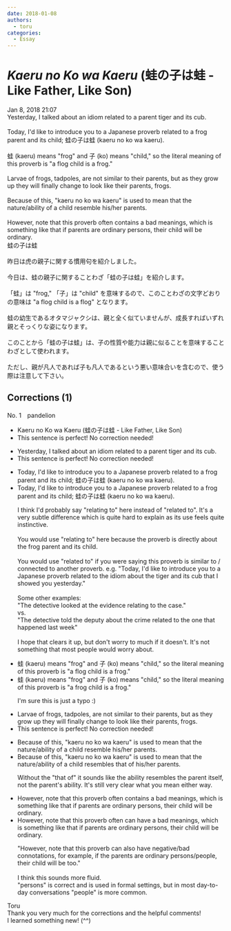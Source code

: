 ```yaml
---
date: 2018-01-08
authors:
  - toru
categories:
  - Essay
---
```


<h1 id="subject_show"><strong><em>Kaeru no Ko wa Kaeru</strong></em> (蛙の子は蛙 - Like Father, Like Son)</h1>
<div class="date">Jan 8, 2018 21:07</div>
<div id="post"><div id="body_show_ori">
Yesterday, I talked about an idiom related to a parent tiger and its cub.<br/><br/>Today, I'd like to introduce you to a Japanese proverb related to a frog parent and its child; 蛙の子は蛙 (kaeru no ko wa kaeru).<br/><br/>蛙 (kaeru) means "frog" and 子 (ko) means "child," so the literal meaning of this proverb is "a flog child is a frog."<br/><br/>Larvae of frogs, tadpoles, are not similar to their parents, but as they grow up they will finally change to look like their parents, frogs. <br/><br/>Because of this, "kaeru no ko wa kaeru" is used to mean that the nature/ability of a child resemble his/her parents.<br/><br/>However, note that this proverb often contains a bad meanings, which is something like that if parents are ordinary persons, their child will be ordinary.
</div></div>

<!-- more -->

<div id="post_ja"><div id="body_show_mo">
蛙の子は蛙<br/><br/>昨日は虎の親子に関する慣用句を紹介しました。<br/><br/>今日は、蛙の親子に関することわざ「蛙の子は蛙」を紹介します。<br/><br/>「蛙」は "frog," 「子」は "child" を意味するので、このことわざの文字どおりの意味は "a flog child is a flog" となります。<br/><br/>蛙の幼生であるオタマジャクシは、親と全く似ていませんが、成長すればいずれ親とそっくりな姿になります。<br/><br/>このことから「蛙の子は蛙」は、子の性質や能力は親に似ることを意味することわざとして使われます。<br/><br/>ただし、親が凡人であれば子も凡人であるという悪い意味合いを含むので、使う際は注意して下さい。
</div></div>

## Corrections (1)
<div id="block"><div class="first_name"> No. 1　<span class="just_name">pandelion</span></div><div id="block2">
<ul class="correction_field">
<li class="incorrect">Kaeru no Ko wa Kaeru (蛙の子は蛙 - Like Father, Like Son)</li>
<li class="corrected perfect">This sentence is perfect! No correction needed!</li>
</ul>
<ul class="correction_field">
<li class="incorrect">Yesterday, I talked about an idiom related to a parent tiger and its cub.</li>
<li class="corrected perfect">This sentence is perfect! No correction needed!</li>
</ul>
<ul class="correction_field">
<li class="incorrect">Today, I'd like to introduce you to a Japanese proverb related to a frog parent and its child; 蛙の子は蛙 (kaeru no ko wa kaeru).</li>
<li class="corrected correct">
Today, I'd like to introduce you to a Japanese proverb related to a frog parent and its child; 蛙の子は蛙 (kaeru no ko wa kaeru).
<p class="correction_comment">I think I'd probably say "relating to" here instead of "related to". It's a very subtle difference which is quite hard to explain as its use feels quite instinctive.<br/><br/>You would use "relating to" here because the proverb is directly about the frog parent and its child.<br/><br/>You would use "related to" if you were saying this proverb is similar to / connected to another proverb. e.g. "Today, I'd like to introduce you to a Japanese proverb related to the idiom about the tiger and its cub that I showed you yesterday."<br/><br/>Some other examples:<br/>"The detective looked at the evidence relating to the case."<br/>vs.<br/>"The detective told the deputy about the crime related to the one that happened last week"<br/><br/>I hope that clears it up, but don't worry to much if it doesn't. It's not something that most people would worry about.</p>
</li>
</ul>
<ul class="correction_field">
<li class="incorrect">蛙 (kaeru) means "frog" and 子 (ko) means "child," so the literal meaning of this proverb is "a flog child is a frog."</li>
<li class="corrected correct">
蛙 (kaeru) means "frog" and 子 (ko) means "child," so the literal meaning of this proverb is "a f<span class="f_red">r</span>og child is a frog."
<p class="correction_comment">I'm sure this is just a typo :)</p>
</li>
</ul>
<ul class="correction_field">
<li class="incorrect">Larvae of frogs, tadpoles, are not similar to their parents, but as they grow up they will finally change to look like their parents, frogs.</li>
<li class="corrected perfect">This sentence is perfect! No correction needed!</li>
</ul>
<ul class="correction_field">
<li class="incorrect">Because of this, "kaeru no ko wa kaeru" is used to mean that the nature/ability of a child resemble his/her parents.</li>
<li class="corrected correct">
Because of this, "kaeru no ko wa kaeru" is used to mean that the nature/ability of a child resemble<span class="f_red">s</span> <span class="f_blue">that of</span> his/her parents.
<p class="correction_comment">Without the "that of" it sounds like the ability resembles the parent itself, not the parent's ability. It's still very clear what you mean either way.</p>
</li>
</ul>
<ul class="correction_field">
<li class="incorrect">However, note that this proverb often contains a bad meanings, which is something like that if parents are ordinary persons, their child will be ordinary.</li>
<li class="corrected correct">
However, note that this proverb <span class="sline">often</span> <span class="f_blue">can</span> <span class="f_red">have</span> a bad meaning<span class="sline"><span class="f_red">s</span></span>, which is something like that if parents are ordinary persons, their child will be ordinary.
<p class="correction_comment">"However, note that this proverb can also have negative/bad connotations, for example, if the parents are ordinary persons/people, their child will be too."<br/><br/>I think this sounds more fluid.<br/>"persons" is correct and is used in formal settings, but in most day-to-day conversations "people" is more common.</p>
</li>
</ul>
</div><div class="name"><span class="just_name">Toru</span><br>
Thank you very much for the corrections and the helpful comments!<br/>I learned something new! (^^)
</div>
</div>
